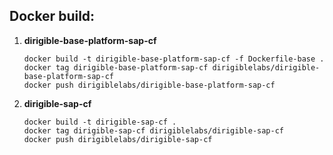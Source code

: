 ## Docker build:

1. **dirigible-base-platform-sap-cf**
    ```
    docker build -t dirigible-base-platform-sap-cf -f Dockerfile-base .
    docker tag dirigible-base-platform-sap-cf dirigiblelabs/dirigible-base-platform-sap-cf
    docker push dirigiblelabs/dirigible-base-platform-sap-cf
    ```

1. **dirigible-sap-cf**
    ```
    docker build -t dirigible-sap-cf .
    docker tag dirigible-sap-cf dirigiblelabs/dirigible-sap-cf
    docker push dirigiblelabs/dirigible-sap-cf
    ```
